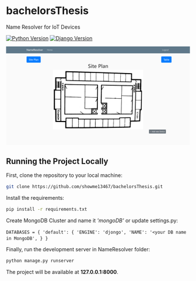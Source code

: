 # bachelorsThesis
Name Resolver for IoT Devices

[![Python Version](https://img.shields.io/badge/python-3.7.2-brightgreen.svg)](https://python.org)
[![Django Version](https://img.shields.io/badge/django-2.2.6-brightgreen.svg)](https://djangoproject.com)


![Homepage Example Screenshot](https://raw.githubusercontent.com/showme13467/bachelorsThesis/master/screenshotHomepage.PNG)


## Running the Project Locally

First, clone the repository to your local machine:

```bash
git clone https://github.com/showme13467/bachelorsThesis.git
```

Install the requirements:

```bash
pip install -r requirements.txt
```

Create MongoDB Cluster and name it *'mongoDB'* or update settings.py:

`DATABASES = {
    'default': {
        'ENGINE': 'djongo',
        'NAME': '<your DB name in MongoDB',
    }
}`


Finally, run the development server in NameResolver folder:

```bash
python manage.py runserver
```

The project will be available at **127.0.0.1:8000**.
